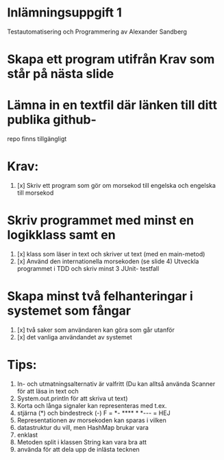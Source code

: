 # Inlämningsuppgift 1
Testautomatisering och Programmering av Alexander Sandberg 
# Skapa ett program utifrån Krav som står på nästa slide

# Lämna in en textfil där länken till ditt publika github-
repo finns tillgängligt
# Krav:
1. [x]  Skriv ett program som gör om morsekod till engelska
och engelska till morsekod
#  Skriv programmet med minst en logikklass samt en
1. [x] klass som läser in text och skriver ut text (med en
main-metod)
2. [x] Använd den internationella morsekoden (se slide 4)
 Utveckla programmet i TDD och skriv minst 3 JUnit-
testfall
# Skapa minst två felhanteringar i systemet som fångar
1. [x] två saker som användaren kan göra som går utanför
2. [x] det vanliga användandet av systemet
# Tips:
1. In- och utmatningsalternativ är valfritt (Du kan alltså
använda Scanner för att läsa in text och
2. System.out.println för att skriva ut text)
3. Korta och långa signaler kan representeras med t.ex.
4. stjärna (*) och bindestreck (-)
 F = **-*
 **** * *--- = HEJ
5. Representationen av morsekoden kan sparas i vilken
6. datastruktur du vill, men HashMap brukar vara
7. enklast
8. Metoden split i klassen String kan vara bra att
9. använda för att dela upp de inlästa tecknen
